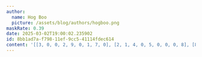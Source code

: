 ```yaml
---
author:
  name: Hog Boo
  picture: /assets/blog/authors/hogboo.png
maskRate: 0.39
date: 2025-03-02T19:00:02.235902
id: 8bb1ad7a-f798-11ef-9cc5-41114fdec614
content: '[[3, 0, 0, 2, 9, 0, 1, 7, 0], [2, 1, 4, 0, 5, 0, 0, 0, 8], [8, 9, 7, 4, 0, 3, 0, 2, 6], [9, 4, 0, 5, 7, 2, 3, 0, 1], [0, 5, 1, 0, 8, 9, 2, 4, 7], [7, 3, 2, 1, 6, 4, 8, 0, 0], [1, 0, 3, 7, 0, 6, 0, 0, 0], [0, 0, 0, 8, 0, 5, 0, 1, 0], [0, 2, 6, 0, 4, 0, 0, 8, 3]]'
---
```

